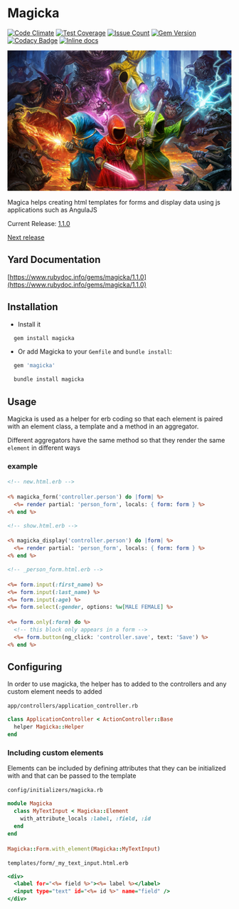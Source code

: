 Magicka
====
[![Code Climate](https://codeclimate.com/github/darthjee/magicka/badges/gpa.svg)](https://codeclimate.com/github/darthjee/magicka)
[![Test Coverage](https://codeclimate.com/github/darthjee/magicka/badges/coverage.svg)](https://codeclimate.com/github/darthjee/magicka/coverage)
[![Issue Count](https://codeclimate.com/github/darthjee/magicka/badges/issue_count.svg)](https://codeclimate.com/github/darthjee/magicka)
[![Gem Version](https://badge.fury.io/rb/magicka.svg)](https://badge.fury.io/rb/magicka)
[![Codacy Badge](https://api.codacy.com/project/badge/Grade/9836de08612e46b889c7978be2b72a14)](https://www.codacy.com/manual/darthjee/magicka?utm_source=github.com&amp;utm_medium=referral&amp;utm_content=darthjee/magicka&amp;utm_campaign=Badge_Grade)
[![Inline docs](http://inch-ci.org/github/darthjee/magicka.svg?branch=master)](http://inch-ci.org/github/darthjee/magicka)

![magicka](https://raw.githubusercontent.com/darthjee/magicka/master/magicka.jpg)

Magica helps creating html templates for forms and display data using js applications
such as AngulaJS

Current Release: [1.1.0](https://github.com/darthjee/magicka/tree/1.1.0)

[Next release](https://github.com/darthjee/magicka/compare/1.1.0...master)

Yard Documentation
-------------------
[https://www.rubydoc.info/gems/magicka/1.1.0](https://www.rubydoc.info/gems/magicka/1.1.0)

Installation
---------------

 - Install it

```ruby
  gem install magicka
```

 - Or add Magicka to your `Gemfile` and `bundle install`:

```ruby
  gem 'magicka'
```

```bash
  bundle install magicka
```

## Usage
Magicka is used as a helper for erb coding so that each element is paired with an
element class, a template and a method in an aggregator.

Different aggregators have the same method so that they render the same `element` in
different ways

### example
```html.erb
<!-- new.html.erb -->

<% magicka_form('controller.person') do |form| %>
  <%= render partial: 'person_form', locals: { form: form } %>
<% end %>
```

```html.erb
<!-- show.html.erb -->

<% magicka_display('controller.person') do |form| %>
  <%= render partial: 'person_form', locals: { form: form } %>
<% end %>
```

```html.erb
<!-- _person_form.html.erb -->

<%= form.input(:first_name) %>
<%= form.input(:last_name) %>
<%= form.input(:age) %>
<%= form.select(:gender, options: %w[MALE FEMALE] %>

<%= form.only(:form) do %>
  <!-- this block only appears in a form -->
  <%= form.button(ng_click: 'controller.save', text: 'Save') %>
<% end %>
```

## Configuring
In order to use magicka, the helper has to added to the controllers and any custom
element needs to added

`app/controllers/application_controller.rb`
```ruby
class ApplicationController < ActionController::Base
  helper Magicka::Helper
end
```

### Including custom elements

Elements can be included by defining attributes that they can be initialized with
and that can be passed to the template

`config/initializers/magicka.rb`
```ruby
module Magicka
  class MyTextInput < Magicka::Element
    with_attribute_locals :label, :field, :id
  end
end

Magicka::Form.with_element(Magicka::MyTextInput)
```

`templates/form/_my_text_input.html.erb`
```html.erb
<div>
  <label for="<%= field %>"><%= label %></label>
  <input type="text" id="<%= id %>" name="field" />
</div>
```
